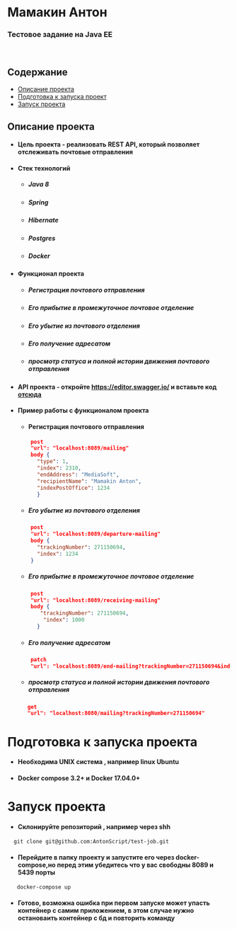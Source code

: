 # Мамакин Антон
### Тестовое задание на Java EE
<br>

## Содержание
+ [Описание проекта](#id_1)
+ [Подготовка к запуска проект](#id_2)
+ [Запуск проекта](#id_3)



## Описание проекта <a name="id_1"></a>
* #### Цель проекта - реализовать REST API, который позволяет отслеживать почтовые отправления
* #### Стек технологий
    * ##### Java 8
    * ##### Spring   
    * ##### Hibernate  
    * ##### Postgres  
    * ##### Docker   
* #### Функционал проекта
    * ##### Регистрация почтового отправления
    * ##### Его прибытие в промежуточное почтовое отделение
    * ##### Его убытие из почтового отделения
    * ##### Его получение адресатом
    * ##### просмотр статуса и полной истории движения почтового отправления
* #### API проекта - откройте https://editor.swagger.io/ и вставьте код [отсюда](#https://github.com/AntonScript/test-job/tree/develop/src/main/java/com/example/testjob/api)  
* #### Пример работы с функционалом проекта    
    * #### Регистрация почтового отправления
    ```json
        post
        "url": "localhost:8089/mailing" 
        body {
          "type": 1,
          "index": 2310,
          "endAddress": "MediaSoft",
          "recipientName": "Mamakin Anton",
          "indexPostOffice": 1234
          }
    ```

    * ##### Его убытие из почтового отделения
    ```json
        post
        "url": "localhost:8089/departure-mailing" 
        body {
          "trackingNumber": 271150694,
          "index": 1234
        }
    ```
    
    * ##### Его прибытие в промежуточное почтовое отделение 
    ```json
        post
        "url": "localhost:8089/receiving-mailing" 
        body {
           "trackingNumber": 271150694,
            "index": 1000
          }
    ```
    * ##### Его получение адресатом
    ```json
        patch
        "url": "localhost:8089/end-mailing?trackingNumber=271150694&index=1000"
    ```
    * ##### просмотр статуса и полной истории движения почтового отправления
     ```json
        get
        "url": "localhost:8080/mailing?trackingNumber=271150694"
    ```


# Подготовка к запуска проекта <a name="id_2"></a>
* #### Необходима UNIX система , например linux Ubuntu
* #### Docker compose 3.2+ и Docker 17.04.0+

# Запуск проекта <a name="id_3"></a>
* #### Склонируйте репозиторий , например через shh
```shell
  git clone git@github.com:AntonScript/test-job.git
```
* #### Перейдите в папку проекту и запустите его через docker-compose,но перед этим убедитесь что у вас свободны 8089 и 5439 порты
```shell
   docker-compose up
```
* #### Готово, возможна ошибка при первом запуске может упасть контейнер с самим приложением, в этом случае нужно остановаить контейнер с бд и повторить команду 
